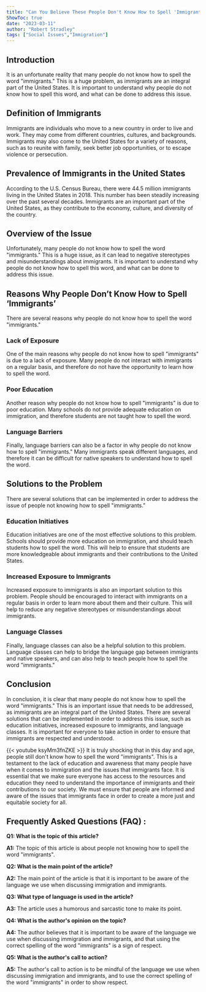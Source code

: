 ```yaml
---
title: "Can You Believe These People Don't Know How to Spell 'Immigrants'?!"
ShowToc: true 
date: "2023-03-11"
author: "Robert Stradley" 
tags: ["Social Issues","Immigration"]
---
```

## Introduction

It is an unfortunate reality that many people do not know how to spell the word "immigrants." This is a huge problem, as immigrants are an integral part of the United States. It is important to understand why people do not know how to spell this word, and what can be done to address this issue.

## Definition of Immigrants

Immigrants are individuals who move to a new country in order to live and work. They may come from different countries, cultures, and backgrounds. Immigrants may also come to the United States for a variety of reasons, such as to reunite with family, seek better job opportunities, or to escape violence or persecution.

## Prevalence of Immigrants in the United States

According to the U.S. Census Bureau, there were 44.5 million immigrants living in the United States in 2018. This number has been steadily increasing over the past several decades. Immigrants are an important part of the United States, as they contribute to the economy, culture, and diversity of the country.

## Overview of the Issue

Unfortunately, many people do not know how to spell the word "immigrants." This is a huge issue, as it can lead to negative stereotypes and misunderstandings about immigrants. It is important to understand why people do not know how to spell this word, and what can be done to address this issue.

## Reasons Why People Don’t Know How to Spell ‘Immigrants’

There are several reasons why people do not know how to spell the word "immigrants." 

### Lack of Exposure

One of the main reasons why people do not know how to spell "immigrants" is due to a lack of exposure. Many people do not interact with immigrants on a regular basis, and therefore do not have the opportunity to learn how to spell the word.

### Poor Education

Another reason why people do not know how to spell "immigrants" is due to poor education. Many schools do not provide adequate education on immigration, and therefore students are not taught how to spell the word.

### Language Barriers

Finally, language barriers can also be a factor in why people do not know how to spell "immigrants." Many immigrants speak different languages, and therefore it can be difficult for native speakers to understand how to spell the word.

## Solutions to the Problem

There are several solutions that can be implemented in order to address the issue of people not knowing how to spell "immigrants." 

### Education Initiatives

Education initiatives are one of the most effective solutions to this problem. Schools should provide more education on immigration, and should teach students how to spell the word. This will help to ensure that students are more knowledgeable about immigrants and their contributions to the United States.

### Increased Exposure to Immigrants

Increased exposure to immigrants is also an important solution to this problem. People should be encouraged to interact with immigrants on a regular basis in order to learn more about them and their culture. This will help to reduce any negative stereotypes or misunderstandings about immigrants.

### Language Classes

Finally, language classes can also be a helpful solution to this problem. Language classes can help to bridge the language gap between immigrants and native speakers, and can also help to teach people how to spell the word "immigrants."

## Conclusion

In conclusion, it is clear that many people do not know how to spell the word "immigrants." This is an important issue that needs to be addressed, as immigrants are an integral part of the United States. There are several solutions that can be implemented in order to address this issue, such as education initiatives, increased exposure to immigrants, and language classes. It is important for everyone to take action in order to ensure that immigrants are respected and understood.

{{< youtube ksyMm3fnZKE >}} 
It is truly shocking that in this day and age, people still don't know how to spell the word "immigrants". This is a testament to the lack of education and awareness that many people have when it comes to immigration and the issues that immigrants face. It is essential that we make sure everyone has access to the resources and education they need to understand the importance of immigrants and their contributions to our society. We must ensure that people are informed and aware of the issues that immigrants face in order to create a more just and equitable society for all.

## Frequently Asked Questions (FAQ) :
**Q1: What is the topic of this article?**

**A1:** The topic of this article is about people not knowing how to spell the word "immigrants".

**Q2: What is the main point of the article?**

**A2:** The main point of the article is that it is important to be aware of the language we use when discussing immigration and immigrants.

**Q3: What type of language is used in the article?**

**A3:** The article uses a humorous and sarcastic tone to make its point.

**Q4: What is the author's opinion on the topic?**

**A4:** The author believes that it is important to be aware of the language we use when discussing immigration and immigrants, and that using the correct spelling of the word "immigrants" is a sign of respect.

**Q5: What is the author's call to action?**

**A5:** The author's call to action is to be mindful of the language we use when discussing immigration and immigrants, and to use the correct spelling of the word "immigrants" in order to show respect.





